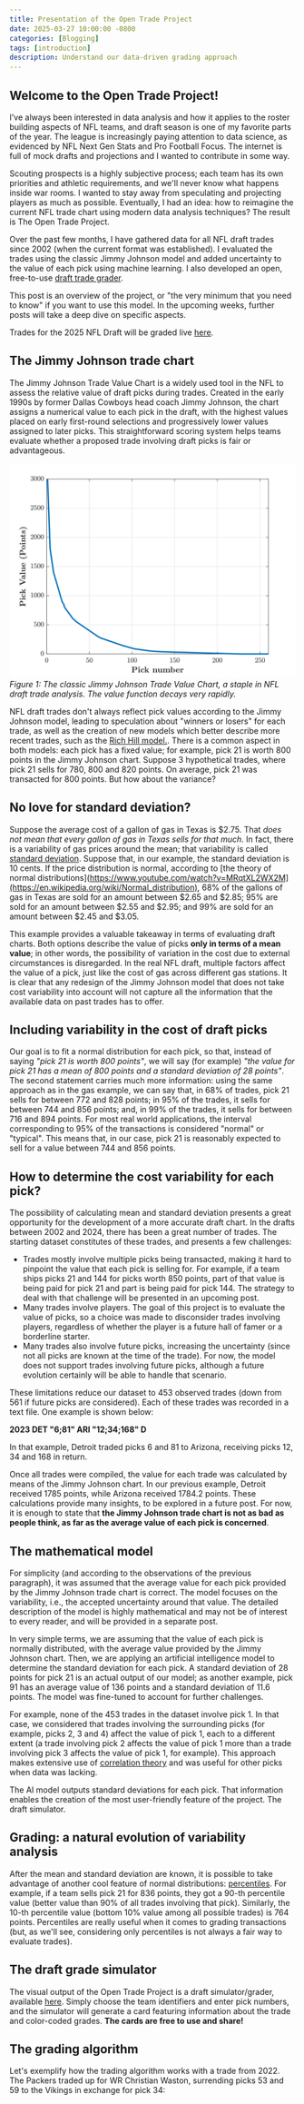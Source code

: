 ```yaml
---
title: Presentation of the Open Trade Project
date: 2025-03-27 10:00:00 -0800
categories: [Blogging]
tags: [introduction]
description: Understand our data-driven grading approach
---
```


## Welcome to the Open Trade Project!

I’ve always been interested in data analysis and how it applies to the roster building aspects of NFL teams, and draft season is one of my favorite parts of the year. The league is increasingly paying attention to data science, as evidenced by NFL Next Gen Stats and Pro Football Focus. The internet is full of mock drafts and projections and I wanted to contribute in some way.

Scouting prospects is a highly subjective process; each team has its own priorities and athletic requirements, and we'll never know what happens inside war rooms. I wanted to stay away from speculating and projecting players as much as possible. Eventually, I had an idea: how to reimagine the current NFL trade chart using modern data analysis techniques? The result is The Open Trade Project.

Over the past few months, I have gathered data for all NFL draft trades since 2002 (when the current format was established). I evaluated the trades using the classic Jimmy Johnson model and added uncertainty to the value of each pick using machine learning. I also developed an open, free-to-use [draft trade grader](https://huggingface.co/spaces/TheOpenTradeProject/Sample_Draft_Grader).

This post is an overview of the project, or "the very minimum that you need to know" if you want to use this model.
In the upcoming weeks, further posts will take a deep dive on specific aspects.

Trades for the 2025 NFL Draft will be graded live [here](https://x.com/TheOpenTrade/).

## The Jimmy Johnson trade chart

The Jimmy Johnson Trade Value Chart is a widely used tool in the NFL to assess the relative value of draft picks during trades. Created in the early 1990s by former Dallas Cowboys head coach Jimmy Johnson, the chart assigns a numerical value to each pick in the draft, with the highest values placed on early first-round selections and progressively lower values assigned to later picks. This straightforward scoring system helps teams evaluate whether a proposed trade involving draft picks is fair or advantageous. 

![The Jimmy Johnson Trade Value Chart](assets/img/JJtradechart.svg)
*Figure 1: The classic Jimmy Johnson Trade Value Chart, a staple in NFL draft trade analysis. The value function decays very rapidly.*

NFL draft trades don't always reflect pick values according to the Jimmy Johnson model, leading to speculation about "winners or losers" for each trade, as well as the creation of new models which better describe more recent trades, such as the [Rich Hill model.](https://www.patspulpit.com/2018/4/21/17256758/2018-nfl-draft-value-chart-rich-hill). There is a common aspect in both models: each pick has a fixed value; for example, pick 21 is worth 800 points in the Jimmy Johnson chart. Suppose 3 hypothetical trades, where pick 21 sells for 780, 800 and 820 points. On average, pick 21 was transacted for 800 points. But how about the variance?

## No love for standard deviation?

Suppose the average cost of a gallon of gas in Texas is $2.75. That _does not mean that every gallon of gas in Texas sells for that much_. In fact, there is a variability of gas prices around the mean; that variability is called [standard deviation](https://www.youtube.com/watch?v=MRqtXL2WX2M). Suppose that, in our example, the standard deviation is 10 cents. If the price distribution is normal, according to [the theory of normal distributions](https://www.youtube.com/watch?v=MRqtXL2WX2M](https://en.wikipedia.org/wiki/Normal_distribution), 68% of the gallons of gas in Texas are sold for an amount between $2.65 and $2.85; 95% are sold for an amount between $2.55 and $2.95; and 99% are sold for an amount between $2.45 and $3.05. 

This example provides a valuable takeaway in terms of evaluating draft charts. Both options describe the value of picks __only in terms of a mean value__; in other words, the possibility of variation in the cost due to external circumstances is disregarded. In the real NFL draft, multiple factors affect the value of a pick, just like the cost of gas across different gas stations. It is clear that any redesign of the Jimmy Johnson model that does not take cost variability into account will not capture all the information that the available data on past trades has to offer.

## Including variability in the cost of draft picks

Our goal is to fit a normal distribution for each pick, so that, instead of saying _"pick 21 is worth 800 points"_, we will say (for example) _"the value for pick 21 has a mean of 800 points and a standard deviation of 28 points"_. The second statement carries much more information: using the same approach as in the gas example, we can say that, in 68% of trades, pick 21 sells for between 772 and 828 points; in 95% of the trades, it sells for between 744 and 856 points; and, in 99% of the trades, it sells for between 716 and 894 points. For most real world applications, the interval corresponding to 95% of the transactions is considered "normal" or "typical". This means that, in our case, pick 21 is reasonably expected to sell for a value between 744 and 856 points. 

## How to determine the cost variability for each pick?

The possibility of calculating mean and standard deviation presents a great opportunity for the development of a more accurate draft chart. In the drafts between 2002 and 2024, there has been a great number of trades. The starting dataset constitutes of these trades, and presents a few challenges:

- Trades mostly involve multiple picks being transacted, making it hard to pinpoint the value that each pick is selling for. For example, if a team ships picks 21 and 144 for picks worth 850 points, part of that value is being paid for pick 21 and part is being paid for pick 144. The strategy to deal with that challenge will be presented in an upcoming post.
- Many trades involve players. The goal of this project is to evaluate the value of picks, so a choice was made to disconsider trades involving players, regardless of whether the player is a future hall of famer or a borderline starter.
- Many trades also involve future picks, increasing the uncertainty (since not all picks are known at the time of the trade). For now, the model does not support trades involving future picks, although a future evolution certainly will be able to handle that scenario.

These limitations reduce our dataset to 453 observed trades (down from 561 if future picks are considered). Each of these trades was recorded in a text file. One example is shown below:

__2023	DET	"6;81"	ARI	"12;34;168"	D__

In that example, Detroit traded picks 6 and 81 to Arizona, receiving picks 12, 34 and 168 in return.

Once all trades were compiled, the value for each trade was calculated by means of the Jimmy Johnson chart. In our previous example, Detroit received 1785 points, while Arizona received 1784.2 points. These calculations provide many insights, to be explored in a future post. For now, it is enough to state that __the Jimmy Johnson trade chart is not as bad as people think, as far as the average value of each pick is concerned__. 

## The mathematical model 

For simplicity (and according to the observations of the previous paragraph), it was assumed that the average value for each pick provided by the Jimmy Johnson trade chart is correct. The model focuses on the variability, i.e., the accepted uncertainty around that value. The detailed description of the model is highly mathematical and may not be of interest to every reader, and will be provided in a separate post. 

In very simple terms, we are assuming that the value of each pick is normally distributed, with the average value provided by the Jimmy Johnson chart. Then, we are applying an artificial intelligence model to determine the standard deviation for each pick. A standard deviation of 28 points for pick 21 is an actual output of our model; as another example, pick 91 has an average value of 136 points and a standard deviation of 11.6 points. The model was fine-tuned to account for further challenges. 

For example, none of the 453 trades in the dataset involve pick 1. In that case, we considered that trades involving the surrounding picks (for example, picks 2, 3 and 4) affect the value of pick 1, each to a different extent (a trade involving pick 2 affects the value of pick 1 more than a trade involving pick 3 affects the value of pick 1, for example). This approach makes extensive use of [correlation theory](https://en.wikipedia.org/wiki/Correlation) and was useful for other picks when data was lacking.

The AI model outputs standard deviations for each pick. That information enables the creation of the most user-friendly feature of the project. The draft simulator.

## Grading: a natural evolution of variability analysis

After the mean and standard deviation are known, it is possible to take advantage of another cool feature of normal distributions: [percentiles](https://en.wikipedia.org/wiki/Percentile_rank). For example, if a team sells pick 21 for 836 points, they got a 90-th percentile value (better value than 90% of all trades involving that pick). Similarly, the 10-th percentile value (bottom 10% value among all possible trades) is 764 points. Percentiles are really useful when it comes to grading transactions (but, as we'll see, considering only percentiles is not always a fair way to evaluate trades). 

## The draft grade simulator

The visual output of the Open Trade Project is a draft simulator/grader, available [here](https://huggingface.co/spaces/TheOpenTradeProject/Sample_Draft_Grader). Simply choose the team identifiers and enter pick numbers, and the simulator will generate a card featuring information about the trade and color-coded grades. __The cards are free to use and share!__ 

## The grading algorithm

Let's exemplify how the trading algorithm works with a trade from 2022. The Packers traded up for WR Christian Waston, surrending picks 53 and 59 to the Vikings in exchange for pick 34:

<blockquote class="twitter-tweet"><a href="https://x.com/TheOpenTrade/status/1906717310250803302/photo/1"></a></blockquote> 

